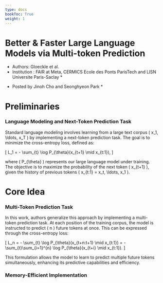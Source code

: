 ```yaml
---
type: docs
bookToc: True
weight: 1
---
```


# Better & Faster Large Language Models via Multi-token Prediction
- Authors: Gloeckle et al. 
- Institution : FAIR at Meta, CERMICS Ecole des Ponts ParisTech and LISN Universite Paris-Saclay *
* Posted by Jinoh Cho and Seonghyeon Park *
  
# Preliminaries

### Language Modeling and Next-Token Prediction Task

Standard language modeling involves learning from a large text corpus \( x_1, \ldots, x_T \) by implementing a next-token prediction task. The goal is to minimize the cross-entropy loss, defined as:

\[ 
L_1 = - \sum_{t} \log P_{\theta}(x_{t+1} \mid x_{t:1}), 
\]

where \( P_{\theta} \) represents our large language model under training. The objective is to maximize the probability of the next token \( x_{t+1} \), given the history of previous tokens \( x_{t:1} = x_t, \ldots, x_1 \).

# Core Idea

### Multi-Token Prediction Task 

In this work, authors generalize this approach by implementing a multi-token prediction task. At each position of the training corpus, the model is instructed to predict \( n \) future tokens at once. This can be expressed through the cross-entropy loss:

\[ 
L_n = - \sum_{t} \log P_{\theta}(x_{t+n:t+1} \mid x_{t:1}) = - \sum_{t}\sum_{i=1}^{n} \log P_{\theta}(x_{t+i} \mid x_{t:1}). 
\]

This formulation allows the model to learn to predict multiple future tokens simultaneously, enhancing its predictive capabilities and efficiency.

### Memory-Efficient Implementation

